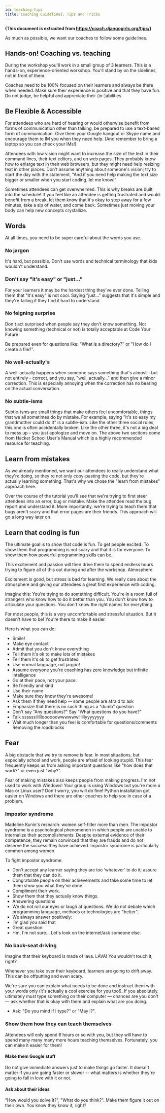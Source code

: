 ```yaml
---
id: teaching-tips
title: Coaching Guidelines, Tips and Tricks
---
```


**(This document is extracted from https://coach.djangogirls.org/tips/)**

As much as possible, we want our coaches to follow some guidelines.

## Hands-on! Coaching vs. teaching

During the workshop you'll work in a small group of 3 learners. This is a hands-on, experience-oriented workshop. You'll stand by on the sidelines, not in front of them.

Coaches need to be 100% focused on their learners and always be there when needed. Make sure their experience is positive and that they have fun. Do not judge, be helpful and appreciate their (in-)abilities.

## Be Flexible & Accessible

For attendees who are hard of hearing or would otherwise benefit from forms of communication other than talking, be prepared to use a text-based form of communication. Give them your Google hangout or Skype name and encourage them to IM you when they need help. (And remember to bring a laptop so you can check your IMs!)

Attendees with low vision might want to increase the size of the text in their command lines, their text editors, and on web pages. They probably know how to enlarge text in their web browsers, but they might need help resizing text in other places. Don't assume anything about someone's vision; try to start the day with the statement, "And if you need help making the text size bigger or smaller when you start coding, let me know!"

Sometimes attendees can get overwhelmed. This is why breaks are built into the schedule! If you feel like an attendee is getting frustrated and would benefit from a break, let them know that it's okay to step away for a few minutes, take a sip of water, and come back. Sometimes just moving your body can help new concepts crystallize.

## Words

At all times, you need to be super careful about the words you use.

### No jargon

It's hard, but possible. Don't use words and technical terminology that kids wouldn't understand.

### Don't say "it's easy" or "just..."

For your learners it may be the hardest thing they've ever done. Telling them that "it's easy" is not cool. Saying "just…" suggests that it's simple and they're failing if they find it hard to understand.

### No feigning surprise

Don't act surprised when people say they don't know something. Not knowing something (technical or not) is totally acceptable at Code Your Future

Be prepared even for questions like: "What is a directory?" or "How do I create a file?".

### No well-actually's

A well-actually happens when someone says something that's almost - but not entirely - correct, and you say, "well, actually…" and then give a minor correction. This is especially annoying when the correction has no bearing on the actual conversation.

### No subtle-isms

Subtle-isms are small things that make others feel uncomfortable, things that we all sometimes do by mistake. For example, saying "It's so easy my grandmother could do it" is a subtle-ism. Like the other three social rules, this one is often accidentally broken. Like the other three, it's not a big deal to mess up – you just apologize and move on.
The above two sections come from Hacker School User's Manual which is a highly recommended resource for teaching.

## Learn from mistakes

As we already mentioned, we want our attendees to really understand what they're doing, so they're not only copy-pasting the code, but they're actually learning something. That's why we chose the "learn from mistakes" approach here.

Over the course of the tutorial you'll see that we're trying to first steer attendees into an error, bug or mistake. Make the attendee read the bug report and understand it. More importantly, we're trying to teach them that bugs aren't scary and that error pages are their friends. This approach will go a long way later on.

## Learn that coding is fun

The ultimate goal is to show that code is fun. To get people excited. To show them that programming is not scary and that it is for everyone. To show them how powerful programming skills can be.

This excitement and passion will then drive them to spend endless hours trying to figure all of this out during and after the workshop.
Atmosphere

Excitement is good, but stress is bad for learning. We really care about the atmosphere and giving our attendees a great first experience with coding.

Imagine this: You're trying to do something difficult. You're in a room full of strangers who know how to do it better than you. You don't know how to articulate your questions. You don't know the right names for everything.

For most people, this is a very uncomfortable and stressful situation. But it doesn't have to be! You're there to make it easier.

Here is what you can do:

- Smile!
- Make eye contact
- Admit that you don't know everything
- Tell them it's ok to make lots of mistakes
- Tell them it's ok to get frustrated
- Use normal language, not jargon!
- Assume everyone you're coaching has zero knowledge but infinite intelligence
- Go at their pace, not your pace.
- Be friendly and kind
- Use their name
- Make sure they know they're awesome!
- Ask them if they need help -- some people are afraid to ask
- Emphasize that there is no such thing as a "dumb" question
- Don't say "Any questions?" Say "What questions do you have?"
- Talk sssssslllllloooooowwwwwwllllllyyyyyyyy
- Wait much longer than you feel is comfortable for questions/comments
  Removing the roadblocks

## Fear

A big obstacle that we try to remove is fear. In most situations, but especially school and work, people are afraid of looking stupid. This fear frequently keeps us from asking important questions like "how does that work?" or even just "why?".

Fear of making mistakes also keeps people from making progress.
I'm not used to work with Windows!
Your group is using Windows but you're more a Mac or Linux user? Don't worry, you will do fine! Python installation got easier on Windows and there are other coaches to help you in case of a problem.

### Impostor syndrome

Madeline Kunin's research: women self-filter more than men.
The impostor syndrome is a psychological phenomenon in which people are unable to internalize their accomplishments. Despite external evidence of their competence, they remain convinced that they are frauds and do not deserve the success they have achieved. Impostor syndrome is particularly common among women.

To fight impostor syndrome:

- Don't accept any learner saying they are too 'whatever' to do it; assure them that they can do it.
- Congratulate people on their achievements and take some time to let them show you what they've done.
- Compliment their work.
- Show them that they actually know things.
- Answering questions
- We do not roll our eyes or laugh at questions. We do not debate which programming language, methods or technologies are "better".
- We always answer positively:
- I’m glad you said that
- Great question
- Hm, I'm not sure... Let's look on the internet/ask someone else.

### No back-seat driving

Imagine that their keyboard is made of lava. LAVA! You wouldn't touch it, right?

Whenever you take over their keyboard, learners are going to drift away. This can be offputting and even scary.

We're sure you can explain what needs to be done and instruct them with your words only (it's actually a cool exercise for you too!). If you absolutely, ultimately must type something on their computer — chances are you don't — ask whether that is okay with them and explain what are you doing.

- Ask: "Do you mind if I type?" or "May I?".

### Show them how they can teach themselves

Attendees will only spend 6 hours or so with you, but they will have to spend many many many more hours teaching themselves. Fortunately, you can make it easier for them!

#### Make them Google stuff

Do not give immediate answers just to make things go faster. It doesn't matter if you are going faster or slower -- what matters is whether they're going to fall in love with it or not.

#### Ask about their ideas

"How would you solve it?", "What do you think?". Make them figure it out on their own. You know they know it, right?
